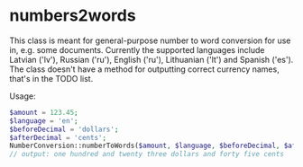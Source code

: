 numbers2words
=============
This class is meant for general-purpose number to word conversion for use in, e.g. some documents.
Currently the supported languages include Latvian ('lv'), Russian ('ru'), English ('ru'), Lithuanian ('lt') and Spanish ('es').
The class doesn't have a method for outputting correct currency names, that's in the TODO list.

Usage:
```php
$amount = 123.45;
$language = 'en';
$beforeDecimal = 'dollars';
$afterDecimal = 'cents';
NumberConversion::numberToWords($amount, $language, $beforeDecimal, $afterDecimal);
// output: one hundred and twenty three dollars and forty five cents
```
